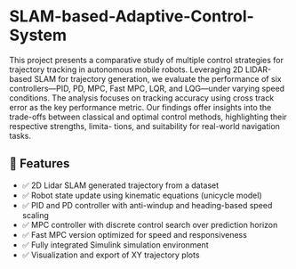 # SLAM-based-Adaptive-Control-System

This project presents a comparative study of multiple
control strategies for trajectory tracking in autonomous
mobile robots. Leveraging 2D LIDAR-based SLAM for
trajectory generation, we evaluate the performance of
six controllers—PID, PD, MPC, Fast MPC, LQR, and
LQG—under varying speed conditions. The analysis
focuses on tracking accuracy using cross track error as
the key performance metric. Our findings offer insights
into the trade-offs between classical and optimal control
methods, highlighting their respective strengths, limita-
tions, and suitability for real-world navigation tasks.


## 🚀 Features

- ✅ 2D Lidar SLAM generated trajectory from a dataset
- ✅ Robot state update using kinematic equations (unicycle model)
- ✅ PID and PD controller with anti-windup and heading-based speed scaling
- ✅ MPC controller with discrete control search over prediction horizon
- ✅ Fast MPC version optimized for speed and responsiveness
- ✅ Fully integrated Simulink simulation environment
- ✅ Visualization and export of XY trajectory plots
